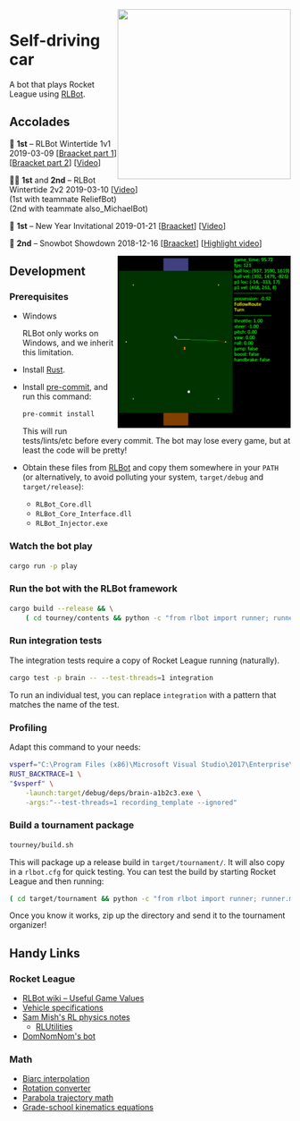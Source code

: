 <img src="docs/images/loadout.png" width="310" height="304" align="right" />

# Self-driving car

A bot that plays Rocket League using [RLBot].

## Accolades

🥇 **1st** – RLBot Wintertide 1v1 2019-03-09
[[Braacket part 1](https://braacket.com/tournament/wintertide)]
[[Braacket part 2](https://braacket.com/tournament/A37EF959-99F3-46D5-8E5F-5705B0B8E410)]
[[Video](https://www.twitch.tv/videos/392931154)]

🥇🥈 **1st** and **2nd** – RLBot Wintertide 2v2 2019-03-10
[[Video](https://www.twitch.tv/videos/393467640)]  
(1st with teammate ReliefBot)  
(2nd with teammate also_MichaelBot)

🥇 **1st** – New Year Invitational 2019-01-21
[[Braacket](https://braacket.com/tournament/512D32C1-AC86-4820-A668-D5C83EC60B79)]
[[Video](https://www.youtube.com/watch?v=n5sB-EscTkM)]

🥈 **2nd** – Snowbot Showdown 2018-12-16
[[Braacket](https://braacket.com/tournament/69BF67CC-54A5-4212-B108-1677922358C9)]
[[Highlight video](https://www.youtube.com/watch?v=E4ub6w3srjM)]

<img src="docs/images/eeg.png" width="310" height="308" align="right" />

## Development

### Prerequisites

* Windows

  RLBot only works on Windows, and we inherit this limitation.

* Install [Rust](https://www.rust-lang.org/).

* Install [pre-commit], and run this command:

  ```sh
  pre-commit install
  ```

  This will run tests/lints/etc before every commit. The bot may lose every
  game, but at least the code will be pretty!

* Obtain these files from [RLBot] and copy them somewhere in your `PATH` (or
  alternatively, to avoid polluting your system, `target/debug` and
  `target/release`):

  * `RLBot_Core.dll`
  * `RLBot_Core_Interface.dll`
  * `RLBot_Injector.exe`

[pre-commit]: https://pre-commit.com/
[RLBot]: http://www.rlbot.org/

### Watch the bot play

```sh
cargo run -p play
```

### Run the bot with the RLBot framework

```sh
cargo build --release && \
    ( cd tourney/contents && python -c "from rlbot import runner; runner.main()" )
```

### Run integration tests

The integration tests require a copy of Rocket League running (naturally).

```sh
cargo test -p brain -- --test-threads=1 integration
```

To run an individual test, you can replace `integration` with a pattern that
matches the name of the test.

### Profiling

Adapt this command to your needs:

```sh
vsperf="C:\Program Files (x86)\Microsoft Visual Studio\2017\Enterprise\Team Tools\Performance Tools\VSPerf.exe"
RUST_BACKTRACE=1 \
"$vsperf" \
    -launch:target/debug/deps/brain-a1b2c3.exe \
    -args:"--test-threads=1 recording_template --ignored"
```

### Build a tournament package

```sh
tourney/build.sh
```

This will package up a release build in `target/tournament/`. It will also copy
in a `rlbot.cfg` for quick testing. You can test the build by starting Rocket
League and then running:

```sh
( cd target/tournament && python -c "from rlbot import runner; runner.main()" )
```

Once you know it works, zip up the directory and send it to the tournament
organizer!

## Handy Links

### Rocket League

* [RLBot wiki – Useful Game Values](https://github.com/RLBot/RLBot/wiki/Useful-Game-Values)
* [Vehicle specifications](https://www.reddit.com/r/RocketLeague/comments/7fotyx/vehicle_specifications_v139_hitboxes_handling/)
* [Sam Mish's RL physics notes](https://samuelpmish.github.io/notes/RocketLeague/)
  * [RLUtilities](https://github.com/samuelpmish/RLUtilities)
* [DomNomNom's bot](https://github.com/DomNomNom/RocketBot)

### Math

* [Biarc interpolation](http://www.ryanjuckett.com/programming/biarc-interpolation/)
* [Rotation converter](https://www.andre-gaschler.com/rotationconverter/)
* [Parabola trajectory math](http://hyperphysics.phy-astr.gsu.edu/hbase/traj.html)
* [Grade-school kinematics equations](http://zonalandeducation.com/mstm/physics/mechanics/kinematics/EquationsForAcceleratedMotion/EquationsForAcceleratedMotion.htm)
